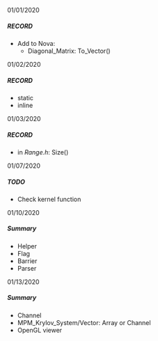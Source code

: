 01/01/2020  
##### RECORD 
- Add to Nova:  
    - Diagonal_Matrix: To_Vector()  

01/02/2020
##### RECORD
- static  
- inline  

01/03/2020  
##### RECORD  
- in *Range.h*: Size()  

01/07/2020  
##### TODO  
- Check kernel function  

01/10/2020
##### Summary  
- Helper
- Flag  
- Barrier  
- Parser  

01/13/2020  
##### Summary  
- Channel  
- MPM_Krylov_System/Vector: Array or Channel   
- OpenGL viewer  
